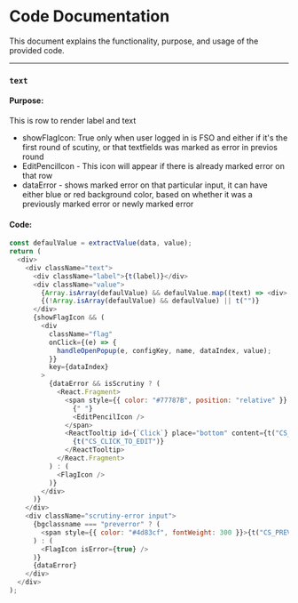 # Code Documentation

This document explains the functionality, purpose, and usage of the provided code.

---

### `text`

#### Purpose:

This is row to render label and text

- showFlagIcon: True only when user logged in is FSO and either if it's the first round of scutiny, or that textfields was marked as error in previos round
- EditPencilIcon - This icon will appear if there is already marked error on that row
- dataError - shows marked error on that particular input, it can have either blue or red background color, based on whether it was a previously marked error or newly marked error

#### Code:

```javascript
const defaulValue = extractValue(data, value);
return (
  <div>
    <div className="text">
      <div className="label">{t(label)}</div>
      <div className="value">
        {Array.isArray(defaulValue) && defaulValue.map((text) => <div> {text || t("")} </div>)}
        {(!Array.isArray(defaulValue) && defaulValue) || t("")}
      </div>
      {showFlagIcon && (
        <div
          className="flag"
          onClick={(e) => {
            handleOpenPopup(e, configKey, name, dataIndex, value);
          }}
          key={dataIndex}
        >
          {dataError && isScrutiny ? (
            <React.Fragment>
              <span style={{ color: "#77787B", position: "relative" }} data-tip data-for={`Click`}>
                {" "}
                <EditPencilIcon />
              </span>
              <ReactTooltip id={`Click`} place="bottom" content={t("CS_CLICK_TO_EDIT") || ""}>
                {t("CS_CLICK_TO_EDIT")}
              </ReactTooltip>
            </React.Fragment>
          ) : (
            <FlagIcon />
          )}
        </div>
      )}
    </div>
    <div className="scrutiny-error input">
      {bgclassname === "preverror" ? (
        <span style={{ color: "#4d83cf", fontWeight: 300 }}>{t("CS_PREVIOUS_ERROR")}</span>
      ) : (
        <FlagIcon isError={true} />
      )}
      {dataError}
    </div>
  </div>
);
```

